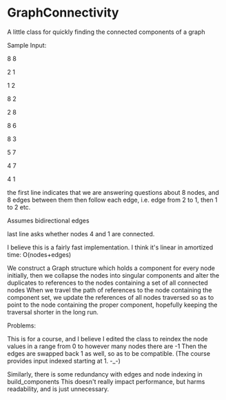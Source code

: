 # GraphConnectivity
A little class for quickly finding the connected components of a graph

Sample Input:

8 8

2 1

1 2

8 2

2 8

8 6

8 3

5 7

4 7

4 1


the first line indicates that we are answering questions about 8 nodes, and 8 edges between them
then follow each edge, i.e. edge from 2 to 1, then 1 to 2 etc. 

Assumes bidirectional edges

last line asks whether nodes 4 and 1 are connected. 

I believe this is a fairly fast implementation. I think it's linear in amortized time: O(nodes+edges)

We construct a Graph structure which holds a component for every node initially, then we collapse the nodes into 
singular components and alter the duplicates to references to the nodes containing a set of all connected nodes
When we travel the path of references to the node containing the component set, we update the references of all nodes 
traversed so as to point to the node containing the proper component, hopefully keeping the traversal shorter in the
long run. 


Problems:

This is for a course, and I believe I edited the class to reindex the node values in a range from 0 to however many nodes there are -1
Then the edges are swapped back 1 as well, so as to be compatible. 
(The course provides input indexed starting at 1. -_-)

Similarly, there is some redundancy with edges and node indexing in build_components
This doesn't really impact performance, but harms readability, and is just unnecessary. 
